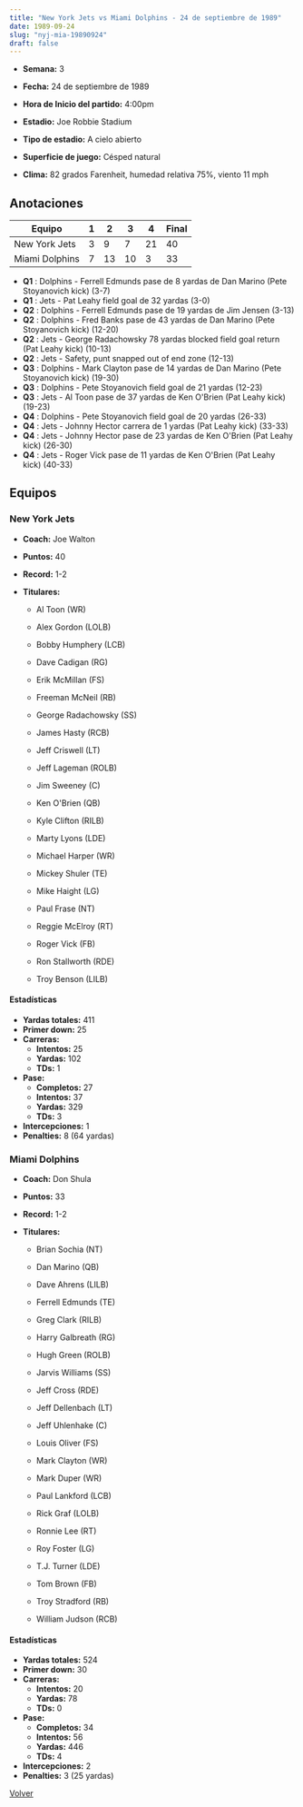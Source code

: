 ```yaml
---
title: "New York Jets vs Miami Dolphins - 24 de septiembre de 1989"
date: 1989-09-24
slug: "nyj-mia-19890924"
draft: false
---
```


* **Semana:** 3
* **Fecha:** 24 de septiembre de 1989

* **Hora de Inicio del partido:** 4:00pm
* **Estadio:** Joe Robbie Stadium
* **Tipo de estadio:** A cielo abierto
* **Superficie de juego:** Césped natural
* **Clima:** 82 grados Farenheit, humedad relativa 75%, viento 11 mph





## Anotaciones
| Equipo | 1 | 2 | 3 | 4 | Final |
|--------|---|---|---|---|-------|
| New York Jets  | 3 | 9 | 7 | 21  | 40 |
| Miami Dolphins  | 7 | 13 | 10 | 3  | 33 |
* **Q1** : Dolphins - Ferrell Edmunds pase de 8 yardas de Dan Marino (Pete Stoyanovich kick) (3-7)
* **Q1** : Jets - Pat Leahy field goal de 32 yardas (3-0)
* **Q2** : Dolphins - Ferrell Edmunds pase de 19 yardas de Jim Jensen (3-13)
* **Q2** : Dolphins - Fred Banks pase de 43 yardas de Dan Marino (Pete Stoyanovich kick) (12-20)
* **Q2** : Jets - George Radachowsky 78 yardas blocked field goal return (Pat Leahy kick) (10-13)
* **Q2** : Jets - Safety, punt snapped out of end zone (12-13)
* **Q3** : Dolphins - Mark Clayton pase de 14 yardas de Dan Marino (Pete Stoyanovich kick) (19-30)
* **Q3** : Dolphins - Pete Stoyanovich field goal de 21 yardas (12-23)
* **Q3** : Jets - Al Toon pase de 37 yardas de Ken O'Brien (Pat Leahy kick) (19-23)
* **Q4** : Dolphins - Pete Stoyanovich field goal de 20 yardas (26-33)
* **Q4** : Jets - Johnny Hector carrera de 1 yardas (Pat Leahy kick) (33-33)
* **Q4** : Jets - Johnny Hector pase de 23 yardas de Ken O'Brien (Pat Leahy kick) (26-30)
* **Q4** : Jets - Roger Vick pase de 11 yardas de Ken O'Brien (Pat Leahy kick) (40-33)


## Equipos


### New York Jets
* **Coach:** Joe Walton
* **Puntos:** 40
* **Record:** 1-2
* **Titulares:** 

  * Al Toon (WR) 

  * Alex Gordon (LOLB) 

  * Bobby Humphery (LCB) 

  * Dave Cadigan (RG) 

  * Erik McMillan (FS) 

  * Freeman McNeil (RB) 

  * George Radachowsky (SS) 

  * James Hasty (RCB) 

  * Jeff Criswell (LT) 

  * Jeff Lageman (ROLB) 

  * Jim Sweeney (C) 

  * Ken O'Brien (QB) 

  * Kyle Clifton (RILB) 

  * Marty Lyons (LDE) 

  * Michael Harper (WR) 

  * Mickey Shuler (TE) 

  * Mike Haight (LG) 

  * Paul Frase (NT) 

  * Reggie McElroy (RT) 

  * Roger Vick (FB) 

  * Ron Stallworth (RDE) 

  * Troy Benson (LILB) 

#### Estadísticas
* **Yardas totales:** 411
* **Primer down:** 25
* **Carreras:**
  * **Intentos:** 25
  * **Yardas:** 102
  * **TDs:** 1
* **Pase:**
  * **Completos:** 27
  * **Intentos:** 37
  * **Yardas:** 329
  * **TDs:** 3
* **Intercepciones:** 1
* **Penalties:** 8 (64 yardas)

### Miami Dolphins
* **Coach:** Don Shula
* **Puntos:** 33
* **Record:** 1-2
* **Titulares:** 

  * Brian Sochia (NT) 

  * Dan Marino (QB) 

  * Dave Ahrens (LILB) 

  * Ferrell Edmunds (TE) 

  * Greg Clark (RILB) 

  * Harry Galbreath (RG) 

  * Hugh Green (ROLB) 

  * Jarvis Williams (SS) 

  * Jeff Cross (RDE) 

  * Jeff Dellenbach (LT) 

  * Jeff Uhlenhake (C) 

  * Louis Oliver (FS) 

  * Mark Clayton (WR) 

  * Mark Duper (WR) 

  * Paul Lankford (LCB) 

  * Rick Graf (LOLB) 

  * Ronnie Lee (RT) 

  * Roy Foster (LG) 

  * T.J. Turner (LDE) 

  * Tom Brown (FB) 

  * Troy Stradford (RB) 

  * William Judson (RCB) 

#### Estadísticas
* **Yardas totales:** 524
* **Primer down:** 30
* **Carreras:**
  * **Intentos:** 20
  * **Yardas:** 78
  * **TDs:** 0
* **Pase:**
  * **Completos:** 34
  * **Intentos:** 56
  * **Yardas:** 446
  * **TDs:** 4
* **Intercepciones:** 2
* **Penalties:** 3 (25 yardas)


[Volver](/historia/1989)
